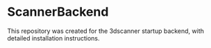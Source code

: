 # ScannerBackend
This repository was created for the 3dscanner startup backend, with detailed installation instructions.

